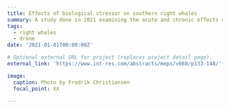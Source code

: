 ```yaml
---
title: Effects of biological stressor on southern right whales
summary: A study done in 2021 examining the acute and chronic effects of kelp gull micropredation on southern right whales in Argentina, compared to undisturbed whales in Australia.
tags:
  - right whales
  - drone
date: '2021-01-01T00:00:00Z'

# Optional external URL for project (replaces project detail page).
external_link: 'https://www.int-res.com/abstracts/meps/v668/p133-148/'

image:
  caption: Photo by Fredrik Christiansen
  focal_point: XX
  
---
```

